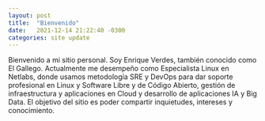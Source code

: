 ```yaml
---
layout: post
title:  "Bienvenido"
date:   2021-12-14 21:22:40 -0300
categories: site update
---
```

Bienvenido a mi sitio personal. Soy Enrique Verdes, también conocido como El Gallego. Actualmente me desempeño como Especialista Linux en Netlabs, donde usamos metodología SRE y DevOps para dar soporte profesional en Linux y Software Libre y de Código Abierto, gestión de infraestructura y aplicaciones en Cloud y desarrollo de aplicaciones IA y Big Data.
El objetivo del sitio es poder compartir inquietudes, intereses y conocimiento.
